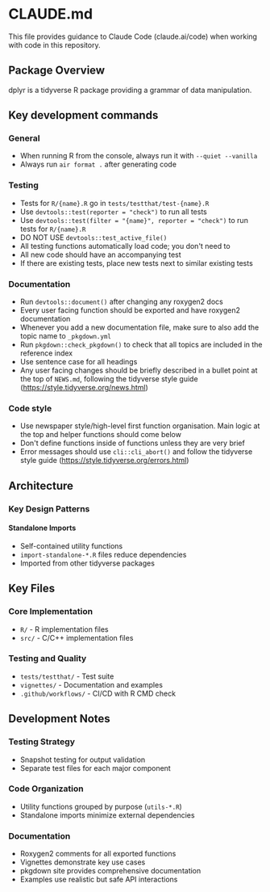 # CLAUDE.md

This file provides guidance to Claude Code (claude.ai/code) when working with code in this repository.

## Package Overview

dplyr is a tidyverse R package providing a grammar of data manipulation.

## Key development commands

### General

- When running R from the console, always run it with `--quiet --vanilla`
- Always run `air format .` after generating code

### Testing

- Tests for `R/{name}.R` go in `tests/testthat/test-{name}.R`
- Use `devtools::test(reporter = "check")` to run all tests
- Use `devtools::test(filter = "{name}", reporter = "check")` to run tests for `R/{name}.R`
- DO NOT USE `devtools::test_active_file()`
- All testing functions automatically load code; you don't need to
- All new code should have an accompanying test
- If there are existing tests, place new tests next to similar existing tests

### Documentation

- Run `devtools::document()` after changing any roxygen2 docs
- Every user facing function should be exported and have roxygen2 documentation
- Whenever you add a new documentation file, make sure to also add the topic name to `_pkgdown.yml`
- Run `pkgdown::check_pkgdown()` to check that all topics are included in the reference index
- Use sentence case for all headings
- Any user facing changes should be briefly described in a bullet point at the top of `NEWS.md`, following the tidyverse style guide (https://style.tidyverse.org/news.html)

### Code style

- Use newspaper style/high-level first function organisation. Main logic at the top and helper functions should come below
- Don't define functions inside of functions unless they are very brief
- Error messages should use `cli::cli_abort()` and follow the tidyverse style guide (https://style.tidyverse.org/errors.html)

## Architecture

### Key Design Patterns

#### Standalone Imports
- Self-contained utility functions
- `import-standalone-*.R` files reduce dependencies
- Imported from other tidyverse packages

## Key Files

### Core Implementation
- `R/` - R implementation files
- `src/` - C/C++ implementation files

### Testing and Quality
- `tests/testthat/` - Test suite
- `vignettes/` - Documentation and examples
- `.github/workflows/` - CI/CD with R CMD check

## Development Notes

### Testing Strategy
- Snapshot testing for output validation
- Separate test files for each major component

### Code Organization
- Utility functions grouped by purpose (`utils-*.R`)
- Standalone imports minimize external dependencies

### Documentation
- Roxygen2 comments for all exported functions
- Vignettes demonstrate key use cases
- pkgdown site provides comprehensive documentation
- Examples use realistic but safe API interactions

